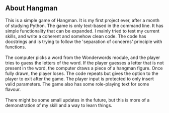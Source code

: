 ## About Hangman

This is a simple game of Hangman. It is my first project ever, after a month of studying Python.
The game is only text-based in the command line. It has simple functionality that can be expanded.
I mainly tried to test my current skills, and write a coherent and somehow clean code.
The code has docstrings and is trying to follow the 'separation of concerns' principle with functions.<br/>
<br/>
The computer picks a word from the Wonderwords module, and the player tries to guess the letters of the word.
If the player guesses a letter that is not present in the word, the computer draws a piece of a hangman figure.
Once fully drawn, the player loses. The code repeats but gives the option to the player to exit after the game.
The player input is protected to only insert valid parameters. The game also has some role-playing text for some flavour.<br/>
<br/>
There might be some small updates in the future, but this is more of a demonstration of my skill and a way to learn things.
